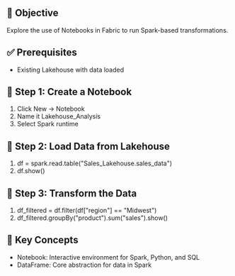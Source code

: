 ## 🎯 Objective
Explore the use of Notebooks in Fabric to run Spark-based transformations.

## ✅ Prerequisites
- Existing Lakehouse with data loaded

## 📝 Step 1: Create a Notebook
1. Click New → Notebook
2. Name it Lakehouse_Analysis
3. Select Spark runtime

## 🧪 Step 2: Load Data from Lakehouse
1. df = spark.read.table("Sales_Lakehouse.sales_data")
2. df.show()

## 🧹 Step 3: Transform the Data
1. df_filtered = df.filter(df["region"] == "Midwest")
2. df_filtered.groupBy("product").sum("sales").show()

## 📘 Key Concepts
- Notebook: Interactive environment for Spark, Python, and SQL
- DataFrame: Core abstraction for data in Spark

